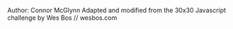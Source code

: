 Author: Connor McGlynn
Adapted and modified from the 30x30 Javascript challenge by Wes Bos // wesbos.com

